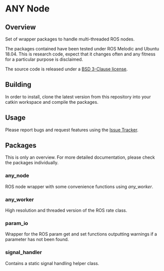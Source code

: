 # ANY Node

## Overview

Set of wrapper packages to handle multi-threaded ROS nodes.

The packages contained have been tested under ROS Melodic and Ubuntu 18.04. This is research code, expect that it changes often and any fitness for a particular purpose is disclaimed.

The source code is released under a [BSD 3-Clause license](LICENSE).

## Building

In order to install, clone the latest version from this repository into your catkin workspace and compile the packages.

## Usage

Please report bugs and request features using the [Issue Tracker](https://bitbucket.org/leggedrobotics/any_node/issues).

## Packages

This is only an overview. For more detailed documentation, please check the packages individually.


### any_node

ROS node wrapper with some convenience functions using *any_worker*.

### any_worker

High resolution and threaded version of the ROS rate class.

### param_io

Wrapper for the ROS param get and set functions outputting warnings if a parameter has not been found.

### signal_handler

Contains a static signal handling helper class.



